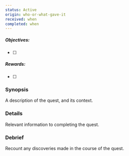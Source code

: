 ```yaml
---
status: Active
origin: who-or-what-gave-it
received: when
completed: when
---
```

##### Objectives:
- [ ] 

##### Rewards:
- [ ] 

### Synopsis
A description of the quest, and its context.

### Details
Relevant information to completing the quest.

### Debrief
Recount any discoveries made in the course of the quest.